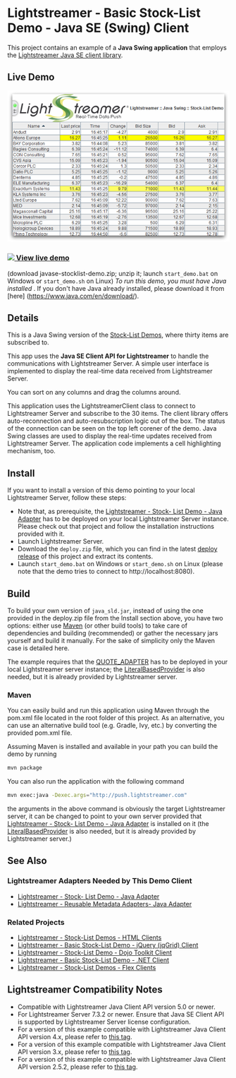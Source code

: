 # Lightstreamer - Basic Stock-List Demo - Java SE (Swing) Client

This project contains an example of a **Java Swing application** that employs the [Lightstreamer Java SE client library](https://lightstreamer.com/api/ls-javase-client/latest/).

## Live Demo

[![Demo ScreenShot](screen_javaseswing_large.png)](http://demos.lightstreamer.com/JavaSE_Swing_StockListDemo/javase-uni-stocklist-demo.zip)

### [![](http://demos.lightstreamer.com/site/img/play.png) View live demo](http://demos.lightstreamer.com/JavaSE_Swing_StockListDemo/javase-uni-stocklist-demo.zip)

(download javase-stocklist-demo.zip; unzip it; launch `start_demo.bat` on Windows or `start_demo.sh` on Linux)
*To run this demo, you must have Java installed* . If you don't have Java already installed, please download it from [here] (https://www.java.com/en/download/).


## Details

This is a Java Swing version of the [Stock-List Demos](https://github.com/Lightstreamer/Lightstreamer-example-StockList-client-javascript), where thirty items are subscribed to.


This app uses the **Java SE Client API for Lightstreamer** to handle the communications with Lightstreamer Server. A simple user interface is implemented to display the real-time data received from Lightstreamer Server.

You can sort on any columns and drag the columns around.

This application uses the LightstreamerClient class to connect to Lightstreamer Server and subscribe to the 30 items. 
The client library offers auto-reconnection and auto-resubscription logic out of the box. The status of the connection can be seen on the top left corener of the demo.
Java Swing classes are used to display the real-time updates received from Lightstreamer Server. The application code implements a cell highlighting mechanism, too.


## Install

If you want to install a version of this demo pointing to your local Lightstreamer Server, follow these steps:

* Note that, as prerequisite, the [Lightstreamer - Stock- List Demo - Java Adapter](https://github.com/Lightstreamer/Lightstreamer-example-Stocklist-adapter-java) has to be deployed on your local Lightstreamer Server instance. Please check out that project and follow the installation instructions provided with it.
* Launch Lightstreamer Server.
* Download the `deploy.zip` file, which you can find in the latest [deploy release](https://github.com/Lightstreamer/Lightstreamer-example-StockList-client-java/releases) of this project and extract its contents.
* Launch `start_demo.bat` on Windows or `start_demo.sh` on Linux (please note that the demo tries to connect to http://localhost:8080).

## Build

To build your own version of `java_sld.jar`, instead of using the one provided in the deploy.zip file from the Install section above, you have two options:
either use [Maven](https://maven.apache.org/) (or other build tools) to take care of dependencies and building (recommended) or gather the necessary jars yourself and build it manually. For the sake of simplicity only the Maven case is detailed here.

The example requires that the [QUOTE_ADAPTER](https://github.com/Lightstreamer/Lightstreamer-example-Stocklist-adapter-java) has to be deployed in your local Lightstreamer server instance;
the [LiteralBasedProvider](https://github.com/Lightstreamer/Lightstreamer-example-ReusableMetadata-adapter-java) is also needed, but it is already provided by Lightstreamer server.

### Maven

You can easily build and run this application using Maven through the pom.xml file located in the root folder of this project. As an alternative, you can use an alternative build tool (e.g. Gradle, Ivy, etc.) by converting the provided pom.xml file.

Assuming Maven is installed and available in your path you can build the demo by running
```sh
mvn package
```
 
You can also run the application with the following command
```sh
mvn exec:java -Dexec.args="http://push.lightstreamer.com"
```
the arguments in the above command is obviously the target Lightstreamer server, it can be changed to point
to your own server provided that [Lightstreamer - Stock- List Demo - Java Adapter](https://github.com/Lightstreamer/Lightstreamer-example-Stocklist-adapter-java)
is installed on it (the [LiteralBasedProvider](https://github.com/Lightstreamer/Lightstreamer-example-ReusableMetadata-adapter-java) is also needed, 
but it is already provided by Lightstreamer server.)


## See Also

### Lightstreamer Adapters Needed by This Demo Client

* [Lightstreamer - Stock- List Demo - Java Adapter](https://github.com/Lightstreamer/Lightstreamer-example-Stocklist-adapter-java)
* [Lightstreamer - Reusable Metadata Adapters- Java Adapter](https://github.com/Lightstreamer/Lightstreamer-example-ReusableMetadata-adapter-java)

### Related Projects

* [Lightstreamer - Stock-List Demos - HTML Clients](https://github.com/Lightstreamer/Lightstreamer-example-Stocklist-client-javascript)
* [Lightstreamer - Basic Stock-List Demo - jQuery (jqGrid) Client](https://github.com/Lightstreamer/Lightstreamer-example-StockList-client-jquery)
* [Lightstreamer - Stock-List Demo - Dojo Toolkit Client](https://github.com/Lightstreamer/Lightstreamer-example-StockList-client-dojo)
* [Lightstreamer - Basic Stock-List Demo - .NET Client](https://github.com/Lightstreamer/Lightstreamer-example-StockList-client-dotnet)
* [Lightstreamer - Stock-List Demos - Flex Clients](https://github.com/Lightstreamer/Lightstreamer-example-StockList-client-flex)

## Lightstreamer Compatibility Notes

* Compatible with Lightstreamer Java Client API version 5.0 or newer.
* For Lightstreamer Server 7.3.2 or newer. Ensure that Java SE Client API is supported by Lightstreamer Server license configuration.
* For a version of this example compatible with Lightstreamer Java Client API version 4.x, please refer to [this tag](https://github.com/Lightstreamer/Lightstreamer-example-StockList-client-java/tree/latest-for-client-4.x).
* For a version of this example compatible with Lightstreamer Java Client API version 3.x, please refer to [this tag](https://github.com/Lightstreamer/Lightstreamer-example-StockList-client-java/tree/latest-for-client-3.x).
* For a version of this example compatible with Lightstreamer Java Client API version 2.5.2, please refer to [this tag](https://github.com/Lightstreamer/Lightstreamer-example-StockList-client-java/tree/latest-for-client-2.x).



